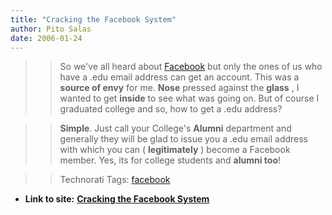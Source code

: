 ```yaml
---
title: "Cracking the Facebook System"
author: Pito Salas
date: 2006-01-24
---
```



>>

>> So we've all heard about [Facebook](<http://www.facebook.com/>) but only
the ones of us who have a .edu email address can get an account. This was a
**source of envy** for me. **Nose** pressed against the **glass** , I wanted
to get **inside** to see what was going on. But of course I graduated college
and so, how to get a .edu address?

>>

>> **Simple**. Just call your College's **Alumni** department and generally
they will be glad to issue you a .edu email address with which you can (
**legitimately** ) become a Facebook member. Yes, its for college students and
**alumni too**!

>>

>> Technorati Tags: [facebook](<http://www.technorati.com/tag/facebook>)


* **Link to site:** **[Cracking the Facebook System](None)**
